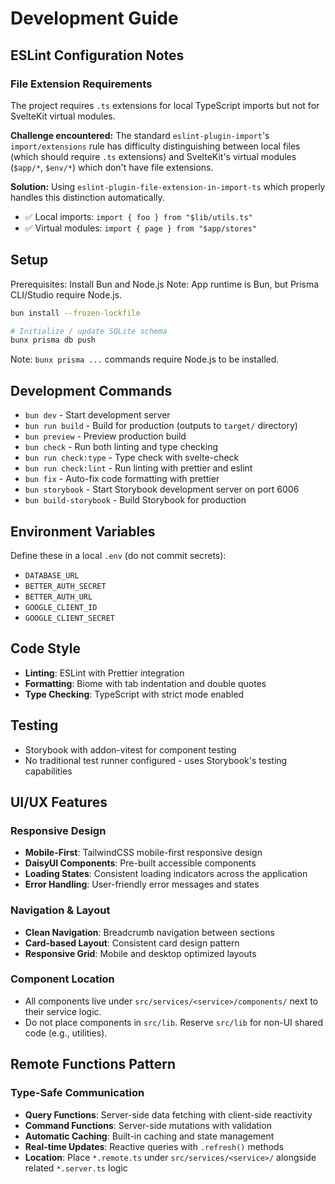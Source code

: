 # Development Guide

## ESLint Configuration Notes

### File Extension Requirements

The project requires `.ts` extensions for local TypeScript imports but not for SvelteKit virtual modules.

**Challenge encountered:** The standard `eslint-plugin-import`'s `import/extensions` rule has difficulty distinguishing between local files (which should require `.ts` extensions) and SvelteKit's virtual modules (`$app/*`, `$env/*`) which don't have file extensions.

**Solution:** Using `eslint-plugin-file-extension-in-import-ts` which properly handles this distinction automatically.

- ✅ Local imports: `import { foo } from "$lib/utils.ts"`
- ✅ Virtual modules: `import { page } from "$app/stores"`

## Setup

Prerequisites: Install Bun and Node.js
Note: App runtime is Bun, but Prisma CLI/Studio require Node.js.

```sh
bun install --frozen-lockfile

# Initialize / update SQLite schema
bunx prisma db push
```

Note: `bunx prisma ...` commands require Node.js to be installed.

## Development Commands

- `bun dev` - Start development server
- `bun run build` - Build for production (outputs to `target/` directory)
- `bun preview` - Preview production build
- `bun check` - Run both linting and type checking
- `bun run check:type` - Type check with svelte-check
- `bun run check:lint` - Run linting with prettier and eslint
- `bun fix` - Auto-fix code formatting with prettier
- `bun storybook` - Start Storybook development server on port 6006
- `bun build-storybook` - Build Storybook for production

## Environment Variables

Define these in a local `.env` (do not commit secrets):

- `DATABASE_URL`
- `BETTER_AUTH_SECRET`
- `BETTER_AUTH_URL`
- `GOOGLE_CLIENT_ID`
- `GOOGLE_CLIENT_SECRET`

## Code Style

- **Linting**: ESLint with Prettier integration
- **Formatting**: Biome with tab indentation and double quotes
- **Type Checking**: TypeScript with strict mode enabled

## Testing

- Storybook with addon-vitest for component testing
- No traditional test runner configured - uses Storybook's testing capabilities

## UI/UX Features

### Responsive Design

- **Mobile-First**: TailwindCSS mobile-first responsive design
- **DaisyUI Components**: Pre-built accessible components
- **Loading States**: Consistent loading indicators across the application
- **Error Handling**: User-friendly error messages and states

### Navigation & Layout

- **Clean Navigation**: Breadcrumb navigation between sections
- **Card-based Layout**: Consistent card design pattern
- **Responsive Grid**: Mobile and desktop optimized layouts

### Component Location

- All components live under `src/services/<service>/components/` next to their service logic.
- Do not place components in `src/lib`. Reserve `src/lib` for non-UI shared code (e.g., utilities).

## Remote Functions Pattern

### Type-Safe Communication

- **Query Functions**: Server-side data fetching with client-side reactivity
- **Command Functions**: Server-side mutations with validation
- **Automatic Caching**: Built-in caching and state management
- **Real-time Updates**: Reactive queries with `.refresh()` methods
- **Location**: Place `*.remote.ts` under `src/services/<service>/` alongside related `*.server.ts` logic
